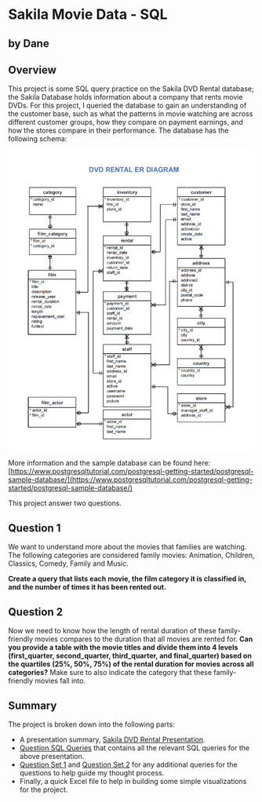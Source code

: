# Sakila Movie Data - SQL 
## by Dane


## Overview

This project is some SQL query practice on the Sakila DVD Rental database; the Sakila Database holds information about a company that rents movie DVDs.  For this project, I queried the database to gain an understanding of the customer base, such as what the patterns in movie watching are across different customer groups, how they compare on payment earnings, and how the stores compare in their performance.  The database has the following schema:

![Sakila DVD ERD](Docs/dvd-rental-erd.png)

More information and the sample database can be found here: [https://www.postgresqltutorial.com/postgresql-getting-started/postgresql-sample-database/](https://www.postgresqltutorial.com/postgresql-getting-started/postgresql-sample-database/)

This project answer two questions.

## Question 1

We want to understand more about the movies that families are watching. The following categories are considered family movies: Animation, Children, Classics, Comedy, Family and Music.

**Create a query that lists each movie, the film category it is classified in, and the number of times it has been rented out.**

## Question 2

Now we need to know how the length of rental duration of these family-friendly movies compares to the duration that all movies are rented for. **Can you provide a table with the movie titles and divide them into 4 levels (first_quarter, second_quarter, third_quarter, and final_quarter) based on the quartiles (25%, 50%, 75%) of the rental duration for movies across all categories?** Make sure to also indicate the category that these family-friendly movies fall into.

## Summary

The project is broken down into the following parts:

- A presentation summary, [Sakila DVD Rental Presentation](Docs/Sakila%20DVD%20Rental%20Presentation.pdf).  
- [Question SQL Queries](/Question%20SQL%20Queries.sql) that contains all the relevant SQL queries for the above presentation.
- [Question Set 1](/Docs/Question%20Set%201.sql) and [Question Set 2](/Docs/Question%20Set%202.sql) for any additional queries for the questions to help guide my thought process.
- Finally, a quick Excel file to help in building some simple visualizations for the project.
